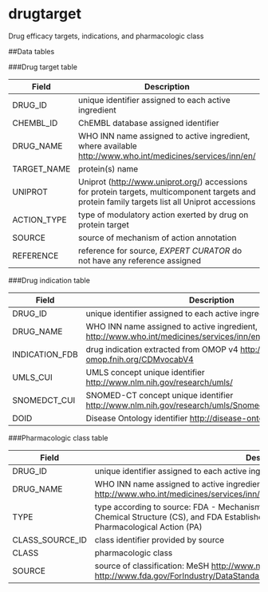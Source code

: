 # drugtarget
Drug efficacy targets, indications, and pharmacologic class

##Data tables

###Drug target table

**Field**   | **Description**
------------|----------------------------------------------------
DRUG_ID     |unique identifier assigned to each active ingredient
CHEMBL_ID   |ChEMBL database assigned identifier
DRUG_NAME   |WHO INN name assigned to active ingredient, where available http://www.who.int/medicines/services/inn/en/
TARGET_NAME |protein(s) name
UNIPROT     |Uniprot (http://www.uniprot.org/) accessions for protein targets, multicomponent targets and protein family targets list all Uniprot accessions
ACTION_TYPE |type of modulatory action exerted by drug on protein target
SOURCE      |source of mechanism of action annotation
REFERENCE   |reference for source, *EXPERT CURATOR* do not have any reference assigned

###Drug indication table

**Field**      |**Description**
---------------|----------------------------------------------------
DRUG_ID        |unique identifier assigned to each active ingredient
DRUG_NAME      |WHO INN name assigned to active ingredient, where available http://www.who.int/medicines/services/inn/en/
INDICATION_FDB |drug indication extracted from OMOP v4 http://archive-omop.fnih.org/CDMvocabV4
UMLS_CUI       |UMLS concept unique identifier http://www.nlm.nih.gov/research/umls/
SNOMEDCT_CUI   |SNOMED-CT concept unique identifier http://www.nlm.nih.gov/research/umls/Snomed/snomed_main.html
DOID           |Disease Ontology identifier http://disease-ontology.org/

###Pharmacologic class table

**Field**       |**Description**
----------------|----------------------------------------------------
DRUG_ID         |unique identifier assigned to each active ingredient
DRUG_NAME       |WHO INN name assigned to active ingredient, where available http://www.who.int/medicines/services/inn/en/
TYPE            |type according to source: FDA - Mechanism of Action (MOA), Physiologic Effect (PE), Chemical Structure (CS), and FDA Established Pharmacologic Class (EPC), MeSH - Pharmacological Action (PA)
CLASS_SOURCE_ID |class identifier provided by source
CLASS           |pharmacologic class
SOURCE          |source of classification: MeSH http://www.nlm.nih.gov/mesh/pa_abt.html and FDA http://www.fda.gov/ForIndustry/DataStandards/StructuredProductLabeling/ucm162549.htm
